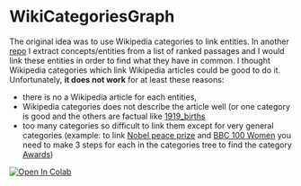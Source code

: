 # WikiCategoriesGraph

The original idea was to use Wikipedia categories to link entities. In another [repo](https://github.com/airKlizz/Wikification) I extract concepts/entities from a list of ranked passages and I would link these entities in order to find what they have in common. I thought Wikipedia categories which link Wikipedia articles could be good to do it. Unfortunately, **it does not work** for at least these reasons:

* there is no a Wikipedia article for each entities,
* Wikipedia categories does not describe the article well (or one category is good and the others are factual like [1919_births](https://en.wikipedia.org/wiki/Category:1919_births)
* too many categories so difficult to link them except for very general categories (example: to link [Nobel peace prize](https://en.wikipedia.org/wiki/Category:Nobel_Peace_Prize) and [BBC 100 Women](https://en.wikipedia.org/wiki/Category:BBC_100_Women) you need to make 3 steps for each in the categories tree to find the category [Awards](https://en.wikipedia.org/wiki/Category:Awards))

[![Open In Colab](https://colab.research.google.com/assets/colab-badge.svg)](https://drive.google.com/open?id=1gp8Z5WkPYHP6e_g641mpkEINQYJmMvoU)
